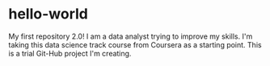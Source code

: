 # hello-world
My first repository 2.0!
I am a data analyst trying to improve my skills. I'm taking this data science track course from Coursera as a starting point. 
This is a trial Git-Hub project I'm creating. 
